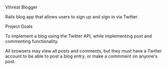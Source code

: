 Vthreat Blogger

Rails blog app that allows users to sign up and sign in via Twitter.

Project Goals

To implement a blog using the Twitter API, while implementing post and commenting functionality.

All browsers may view all posts and comments, but they must have a Twitter account to be able to post a blog entry, or make a commment on anyone's post.
